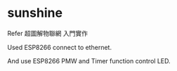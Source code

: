 # sunshine
Refer 超圖解物聯網 入門實作

Used ESP8266 connect to ethernet.

And use ESP8266 PMW and Timer function control LED.
